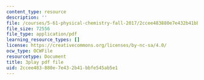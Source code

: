 ```yaml
---
content_type: resource
description: ''
file: /courses/5-61-physical-chemistry-fall-2017/2ccee483880e7e432b41bbfe545ab5e1_6dJnvu3-LeU.pdf
file_size: 72556
file_type: application/pdf
learning_resource_types: []
license: https://creativecommons.org/licenses/by-nc-sa/4.0/
ocw_type: OCWFile
resourcetype: Document
title: 3play pdf file
uid: 2ccee483-880e-7e43-2b41-bbfe545ab5e1
---
```

